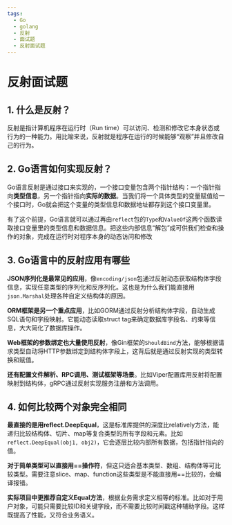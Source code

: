 ```yaml
---
tags:
  - Go
  - golang
  - 反射
  - 面试题
  - 反射面试题
---
```


# 反射面试题

## 1. 什么是反射？

反射是指计算机程序在运行时（Run time）可以访问、检测和修改它本身状态或行为的一种能力。用比喻来说，反射就是程序在运行的时候能够“观察”并且修改自己的行为。

## 2. Go语言如何实现反射？

Go语言反射是通过接口来实现的，一个接口变量包含两个指针结构：一个指针指向**类型信息**，另一个指针指向**实际的数据**。当我们将一个具体类型的变量赋值给一个接口时，Go就会把这个变量的类型信息和数据地址都存到这个接口变量里。

有了这个前提，Go语言就可以通过再由`reflect`包的`Type`和`ValueOf`这两个函数读取接口变量里的类型信息和数据信息。把这些内部信息“解包”成可供我们检查和操作的对象，完成在运行时对程序本身的动态访问和修改

## 3. Go语言中的反射应用有哪些

**JSON序列化是最常见的应用**，像`encoding/json`包通过反射动态获取结构体字段信息，实现任意类型的序列化和反序列化。这也是为什么我们能直接用`json.Marshal`处理各种自定义结构体的原因。

**ORM框架是另一个重点应用**，比如GORM通过反射分析结构体字段，自动生成SQL语句和字段映射。它能动态读取struct tag来确定数据库字段名、约束等信息，大大简化了数据库操作。

**Web框架的参数绑定也大量使用反射**，像Gin框架的`ShouldBind`方法，能够根据请求类型自动将HTTP参数绑定到结构体字段上，这背后就是通过反射实现的类型转换和赋值。

**还有配置文件解析、RPC调用、测试框架等场景**。比如Viper配置库用反射将配置映射到结构体，gRPC通过反射实现服务注册和方法调用。

## 4. 如何比较两个对象完全相同

**最直接的是用reflect.DeepEqual**，这是标准库提供的深度比relatively方法，能递归比较结构体、切片、map等复合类型的所有字段和元素。比如`reflect.DeepEqual(obj1, obj2)`，它会逐层比较内部所有数据，包括指针指向的值。

**对于简单类型可以直接用==操作符**，但这只适合基本类型、数组、结构体等可比较类型。需要注意slice、map、function这些类型是不能直接用==比较的，会编译报错。

**实际项目中更推荐自定义Equal方法**，根据业务需求定义相等的标准。比如对于用户对象，可能只需要比较ID和关键字段，而不需要比较时间戳这种辅助字段。这样既提高了性能，又符合业务语义。
